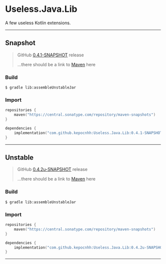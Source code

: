 # Useless.Java.Lib
A few useless Kotlin extensions.

---

## Snapshot

> GitHub [0.4.1-SNAPSHOT](https://github.com/kepocnhh/Useless.Java.Lib/releases/tag/0.4.1-SNAPSHOT) release
>
> ...there should be a link to [Maven](https://central.sonatype.com) here

### Build
```
$ gradle lib:assembleUnstableJar
```

### Import
```kotlin
repositories {
    maven("https://central.sonatype.com/repository/maven-snapshots")
}

dependencies {
    implementation("com.github.kepocnhh:Useless.Java.Lib:0.4.1-SNAPSHOT")
}
```

---

## Unstable

> GitHub [0.4.2u-SNAPSHOT](https://github.com/kepocnhh/Useless.Java.Lib/releases/tag/0.4.2u-SNAPSHOT) release
> 
> ...there should be a link to [Maven](https://central.sonatype.com) here

### Build
```
$ gradle lib:assembleUnstableJar
```

### Import
```kotlin
repositories {
    maven("https://central.sonatype.com/repository/maven-snapshots")
}

dependencies {
    implementation("com.github.kepocnhh:Useless.Java.Lib:0.4.2u-SNAPSHOT")
}
```

---
